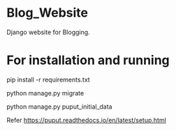# Blog_Website
Django website for Blogging.

# For installation and running

pip install -r requirements.txt

python manage.py migrate

python manage.py puput_initial_data

Refer https://puput.readthedocs.io/en/latest/setup.html

